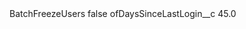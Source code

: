 <?xml version="1.0" encoding="UTF-8"?>
<CustomMetadata xmlns="http://soap.sforce.com/2006/04/metadata" xmlns:xsi="http://www.w3.org/2001/XMLSchema-instance" xmlns:xsd="http://www.w3.org/2001/XMLSchema">
    <label>BatchFreezeUsers</label>
    <protected>false</protected>
    <values>
        <field>ofDaysSinceLastLogin__c</field>
        <value xsi:type="xsd:double">45.0</value>
    </values>
</CustomMetadata>
